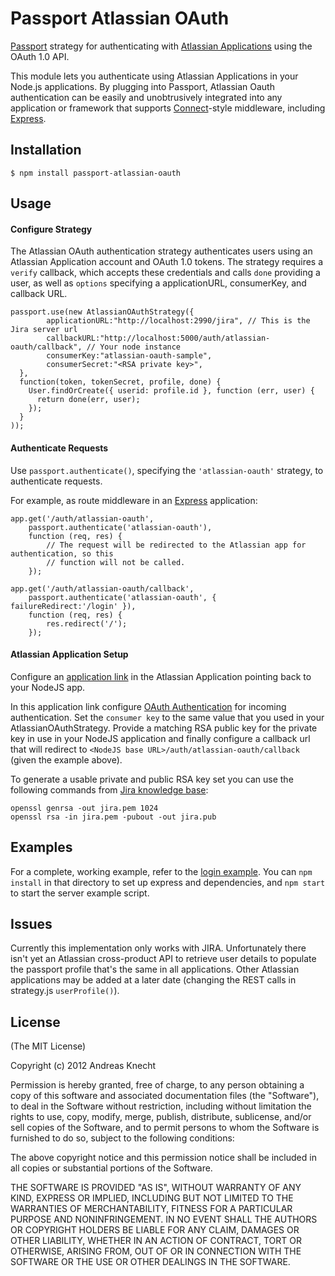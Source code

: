 # Passport Atlassian OAuth

[Passport](http://passportjs.org/) strategy for authenticating with [Atlassian Applications](http://www.atlassian.com/)
using the OAuth 1.0 API.

This module lets you authenticate using Atlassian Applications in your Node.js applications.
By plugging into Passport, Atlassian Oauth authentication can be easily and
unobtrusively integrated into any application or framework that supports
[Connect](http://www.senchalabs.org/connect/)-style middleware, including
[Express](http://expressjs.com/).

## Installation

    $ npm install passport-atlassian-oauth

## Usage

#### Configure Strategy

The Atlassian OAuth authentication strategy authenticates users using an Atlassian Application 
account and OAuth 1.0 tokens.  The strategy requires a `verify` callback, which
accepts these credentials and calls `done` providing a user, as well as
`options` specifying a applicationURL, consumerKey, and callback URL.

    passport.use(new AtlassianOAuthStrategy({
            applicationURL:"http://localhost:2990/jira", // This is the Jira server url
            callbackURL:"http://localhost:5000/auth/atlassian-oauth/callback", // Your node instance
            consumerKey:"atlassian-oauth-sample", 
            consumerSecret:"<RSA private key>",
      },
      function(token, tokenSecret, profile, done) {
        User.findOrCreate({ userid: profile.id }, function (err, user) {
          return done(err, user);
        });
      }
    ));

#### Authenticate Requests

Use `passport.authenticate()`, specifying the `'atlassian-oauth'` strategy, to
authenticate requests.

For example, as route middleware in an [Express](http://expressjs.com/)
application:

    app.get('/auth/atlassian-oauth',
        passport.authenticate('atlassian-oauth'),
        function (req, res) {
            // The request will be redirected to the Atlassian app for authentication, so this
            // function will not be called.
        });
       
    app.get('/auth/atlassian-oauth/callback',
        passport.authenticate('atlassian-oauth', { failureRedirect:'/login' }),
        function (req, res) {
            res.redirect('/');
        });

#### Atlassian Application Setup

Configure an [application link](https://confluence.atlassian.com/display/JIRA/Configuring+Application+Links) in the 
Atlassian Application pointing back to your NodeJS app.

In this application link  configure [OAuth Authentication](https://confluence.atlassian.com/display/JIRA/Configuring+OAuth+Authentication+for+an+Application+Link) 
for incoming authentication.  Set the `consumer key` to the same value that you used in your AtlassianOAuthStrategy.
Provide a matching RSA public key for the private key in use in your NodeJS application and finally configure a callback
url that will redirect to `<NodeJS base URL>/auth/atlassian-oauth/callback` (given the example above). 

To generate a usable private and public RSA key set you can use the following commands from [Jira knowledge base](https://confluence.atlassian.com/jirakb/how-to-generate-public-key-to-application-link-3rd-party-applications-913214098.html):

    openssl genrsa -out jira.pem 1024
    openssl rsa -in jira.pem -pubout -out jira.pub


## Examples

For a complete, working example, refer to the [login example](https://github.com/timcosta/passport-atlassian-oauth/tree/master/examples/login).
You can `npm install` in that directory to set up express and dependencies, and `npm start` to start the server example script.

## Issues

Currently this implementation only works with JIRA.  Unfortunately there isn't yet an Atlassian cross-product API to retrieve
user details to populate the passport profile that's the same in all applications. Other Atlassian applications may
be added at a later date (changing the REST calls in strategy.js ```userProfile()```).

## License

(The MIT License)

Copyright (c) 2012 Andreas Knecht

Permission is hereby granted, free of charge, to any person obtaining a copy of
this software and associated documentation files (the "Software"), to deal in
the Software without restriction, including without limitation the rights to
use, copy, modify, merge, publish, distribute, sublicense, and/or sell copies of
the Software, and to permit persons to whom the Software is furnished to do so,
subject to the following conditions:

The above copyright notice and this permission notice shall be included in all
copies or substantial portions of the Software.

THE SOFTWARE IS PROVIDED "AS IS", WITHOUT WARRANTY OF ANY KIND, EXPRESS OR
IMPLIED, INCLUDING BUT NOT LIMITED TO THE WARRANTIES OF MERCHANTABILITY, FITNESS
FOR A PARTICULAR PURPOSE AND NONINFRINGEMENT. IN NO EVENT SHALL THE AUTHORS OR
COPYRIGHT HOLDERS BE LIABLE FOR ANY CLAIM, DAMAGES OR OTHER LIABILITY, WHETHER
IN AN ACTION OF CONTRACT, TORT OR OTHERWISE, ARISING FROM, OUT OF OR IN
CONNECTION WITH THE SOFTWARE OR THE USE OR OTHER DEALINGS IN THE SOFTWARE.
